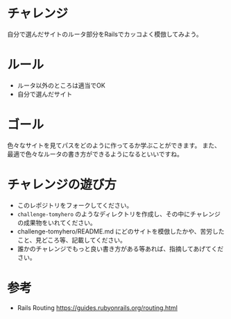 # チャレンジ

自分で選んだサイトのルータ部分をRailsでカッコよく模倣してみよう。

# ルール

* ルータ以外のところは適当でOK
* 自分で選んだサイト

# ゴール

色々なサイトを見てパスをどのように作ってるか学ぶことができます。
また、最適で色々なルータの書き方ができるようになるといいですね。

# チャレンジの遊び方

* このレポジトリをフォークしてください。
* `challenge-tomyhero` のようなディレクトリを作成し、その中にチャレンジの成果物をいれてください。
* challenge-tomyhero/README.md にどのサイトを模倣したかや、苦労したこと、見どころ等、記載してください。
* 誰かのチャレンジでもっと良い書き方がある等あれば、指摘してあげてください。

# 参考

* Rails Routing https://guides.rubyonrails.org/routing.html
